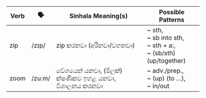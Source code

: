 | Verb | 🗣️      | Sinhala Meaning(s)                        | Possible Patterns                                             |
| ---- | ------ | ----------------------------------------- | ------------------------------------------------------------- |
| zip  | /zɪp/  | zip කරනවා (අරිනවා/වහනවා)                      | ~ sth,<br>~ sb into sth,<br>~ sth + a:,<br>~ (sb/sth) (up/together) |
| zoom | /zuːm/ | වේගයෙන් යනවා, (මිලක්) ක්ෂණිකව ඉහළ යනවා, විශාලනය කරනවා | ~ adv./prep.,<br>~ (up) (to …),<br>~ in/out                   |